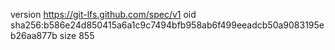version https://git-lfs.github.com/spec/v1
oid sha256:b586e24d850415a6a1c9c7494bfb958ab6f499eeadcb50a9083195eb26aa877b
size 855
